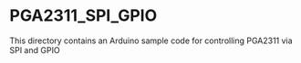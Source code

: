 PGA2311_SPI_GPIO
================
This directory contains an Arduino sample code for controlling PGA2311 via SPI and GPIO
